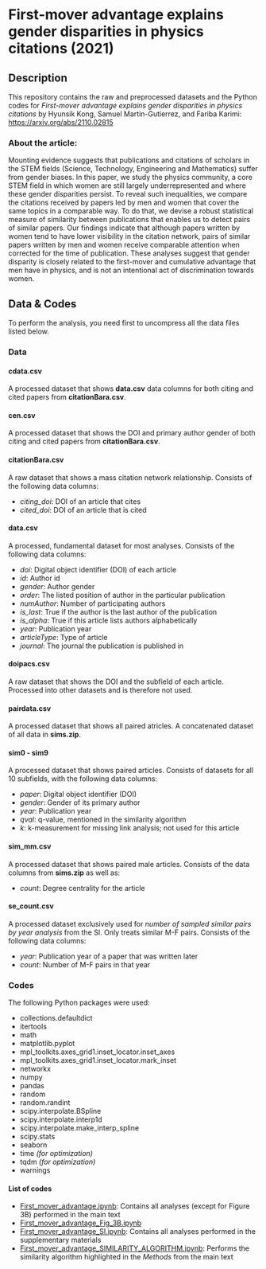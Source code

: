 # First-mover advantage explains gender disparities in physics citations (2021)

## Description
This repository contains the raw and preprocessed datasets and the Python codes for *First-mover advantage explains gender disparities in physics citations* by Hyunsik Kong, Samuel Martin-Gutierrez, and Fariba Karimi: https://arxiv.org/abs/2110.02815

### About the article:
Mounting evidence suggests that publications and citations of scholars in the STEM fields (Science, Technology, Engineering and Mathematics) suffer from gender biases. In this paper, we study the physics community, a core STEM field in which women are still largely underrepresented and where these gender disparities persist. To reveal such inequalities, we compare the citations received by papers led by men and women that cover the same topics in a comparable way. To do that, we devise a robust statistical measure of similarity between publications that enables us to detect pairs of similar papers. Our findings indicate that although papers written by women tend to have lower visibility in the citation network, pairs of similar papers written by men and women receive comparable attention when corrected for the time of publication. These analyses suggest that gender disparity is closely related to the first-mover and cumulative advantage that men have in physics, and is not an intentional act of discrimination towards women.

## Data & Codes

To perform the analysis, you need first to uncompress all the data files listed below.

### Data
#### cdata.csv
A processed dataset that shows **data.csv** data columns for both citing and cited papers from **citationBara.csv**.
#### cen.csv
A processed dataset that shows the DOI and primary author gender of both citing and cited papers from **citationBara.csv**.
#### citationBara.csv
A raw dataset that shows a mass citation network relationship. Consists of the following data columns:
- *citing_doi*: DOI of an article that cites
- *cited_doi*: DOI of an article that is cited
#### data.csv
A processed, fundamental dataset for most analyses. Consists of the following data columns:
- *doi*: Digital object identifier (DOI) of each article
- *id*: Author id
- *gender*: Author gender
- *order*: The listed position of author in the particular publication
- *numAuthor*: Number of participating authors
- *is_last*: True if the author is the last author of the publication
- *is_alpha*: True if this article lists authors alphabetically
- *year*: Publication year
- *articleType*: Type of article
- *journal*: The journal the publication is published in
#### doipacs.csv
A raw dataset that shows the DOI and the subfield of each article. Processed into other datasets and is therefore not used.
#### pairdata.csv
A processed dataset that shows all paired atricles. A concatenated dataset of all data in **sims.zip**.
#### sim0 - sim9
A processed dataset that shows paired articles. Consists of datasets for all 10 subfields, with the following data columns:
- *paper*: Digital object identifier (DOI)
- *gender*: Gender of its primary author
- *year*: Publication year
- *qval*: q-value, mentioned in the similarity algorithm
- *k*: k-measurement for missing link analysis; not used for this article
#### sim_mm.csv
A processed dataset that shows paired male articles. Consists of the data columns from **sims.zip** as well as:
- *count*: Degree centrality for the article
#### se_count.csv
A processed dataset exclusively used for _number of sampled similar pairs by year analysis_ from the SI. Only treats similar M-F pairs. Consists of the following data columns:
- *year*: Publication year of a paper that was written later
- *count*: Number of M-F pairs in that year
### Codes

The following Python packages were used:
- collections.defaultdict
- itertools
- math
- matplotlib.pyplot
- mpl_toolkits.axes_grid1.inset_locator.inset_axes
- mpl_toolkits.axes_grid1.inset_locator.mark_inset
- networkx
- numpy
- pandas
- random
- random.randint
- scipy.interpolate.BSpline
- scipy.interpolate.interp1d
- scipy.interpolate.make_interp_spline
- scipy.stats
- seaborn
- time *(for optimization)*
- tqdm *(for optimization)*
- warnings
#### List of codes
- [First_mover_advantage.ipynb](/codes/First_mover_advantage.ipynb): Contains all analyses (except for Figure 3B) performed in the main text
- [First_mover_advantage_Fig_3B.ipynb](/codes/First_mover_advantage_Fig_3B.ipynb)
- [First_mover_advantage_SI.ipynb](/codes/First_mover_advantage_SI.ipynb): Contains all analyses performed in the supplementary materials
- [First_mover_advantage_SIMILARITY_ALGORITHM.ipynb](/codes/First_mover_advantage_SIMILARITY_ALGORITHM.ipynb): Performs the similarity algorithm highlighted in the *Methods* from the main text
